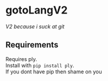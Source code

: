 # gotoLangV2
_V2 because i suck at git_
## Requirements
Requires ply. <br />  Install with
`pip install ply`.  <br/>   If you dont have pip then shame on you
